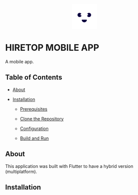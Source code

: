<br />
<div  align="center">
  <a  href="https://github.com/othneildrew/Best-README-Template">
    <img  src="assets/svg/logo.svg"  alt="Logo"  width="80"  height="80">
  </a>
</div>

# HIRETOP MOBILE APP

A mobile app.


## Table of Contents

- [About](#about)

- [Installation](#installation)

  - [Prerequisites](#prerequisites)

  - [Clone the Repository](#clone-the-repository)

  - [Configuration](#configuration)

  - [Build and Run](#build-and-run)



## About

This application was built with Flutter to have a hybrid version (multiplatform).

## Installation